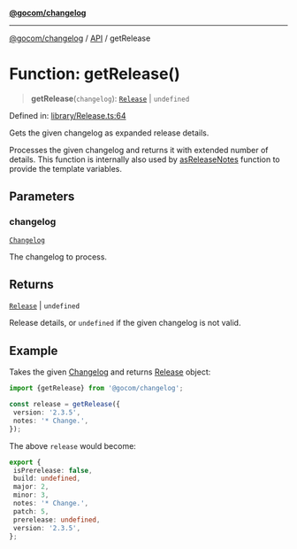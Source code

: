 [**@gocom/changelog**](../README.md)

***

[@gocom/changelog](../README.md) / [API](../Public/API.md) / getRelease

# Function: getRelease()

> **getRelease**(`changelog`): [`Release`](../Types/API.Release.md) \| `undefined`

Defined in: [library/Release.ts:64](https://github.com/gocom/changelog/blob/cc3b7d1c5efcd58c3abc117b9a9e3a34830f5b86/src/library/Release.ts#L64)

Gets the given changelog as expanded release details.

Processes the given changelog and returns it with extended number of details. This function is internally also
used by [asReleaseNotes](API.asReleaseNotes.md) function to provide the template variables.

## Parameters

### changelog

[`Changelog`](../Types/API.Changelog.md)

The changelog to process.

## Returns

[`Release`](../Types/API.Release.md) \| `undefined`

Release details, or `undefined` if the given changelog is not valid.

## Example

Takes the given [Changelog](../Types/API.Changelog.md) and returns [Release](../Types/API.Release.md) object:
```ts
import {getRelease} from '@gocom/changelog';

const release = getRelease({
 version: '2.3.5',
 notes: '* Change.',
});
```
The above `release` would become:
```ts
export {
 isPrerelease: false,
 build: undefined,
 major: 2,
 minor: 3,
 notes: '* Change.',
 patch: 5,
 prerelease: undefined,
 version: '2.3.5',
};
```
